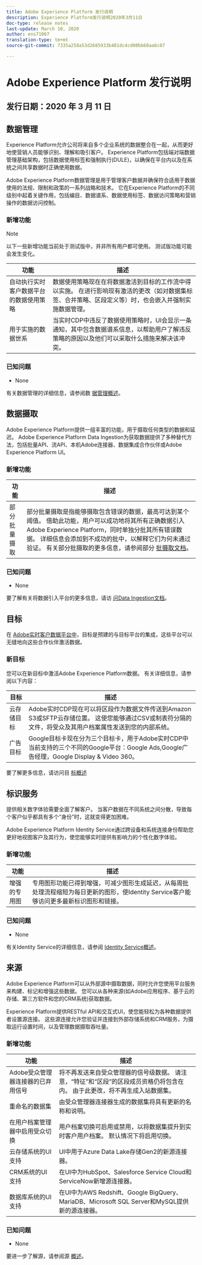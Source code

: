 ```yaml
---
title: Adobe Experience Platform 发行说明
description: Experience Platform发行说明2020年3月11日
doc-type: release notes
last-update: March 10, 2020
author: ens71067
translation-type: tm+mt
source-git-commit: 7335a258a53d2685933b401dc4cd00bb60aa6c07

---
```



# Adobe Experience Platform 发行说明

## 发行日期：2020 年 3 月 11 日

## 数据管理

Experience Platform允许公司将来自多个企业系统的数据整合在一起，从而更好地使营销人员能够识别、理解和吸引客户。 Experience Platform包括端对端数据管理基础架构，包括数据使用标签和强制执行(DULE)，以确保在平台内以及在系统之间共享数据时正确使用数据。

Adobe Experience Platform数据管理是用于管理客户数据并确保符合适用于数据使用的法规、限制和政策的一系列战略和技术。 它在Experience Platform的不同级别中起着关键作用，包括编目、数据谱系、数据使用标签、数据访问策略和营销操作的数据访问控制。

### 新增功能

>[!NOTE]
>以下一些新增功能当前处于测试版中，并非所有用户都可使用。 测试版功能可能会发生变化。

| 功能 | 描述 |
| ------- | ----------- |
| 自动执行实时客户数据平台的数据使用策略 | 数据使用策略现在在将数据激活到目标的工作流中得以实施。 在进行影响现有激活的更改（如对数据集标签、合并策略、区段定义等）时，也会嵌入并强制实施数据管理。 |
| 用于实施的数据世系 | 当实时CDP中违反了数据使用策略时，UI会显示一条通知，其中包含数据谱系信息，以帮助用户了解违反策略的原因以及他们可以采取什么措施来解决该冲突。 |


### 已知问题

* None

有关数据管理的详细信息，请参阅数 [据管理概述](../../data-governance/home.md)。

## 数据摄取

Adobe Experience Platform提供一组丰富的功能，用于摄取任何类型的数据和延迟。 Adobe Experience Platform Data Ingestion为获取数据提供了多种替代方法，包括批量API、流API、本机Adobe连接器、数据集成合作伙伴或Adobe Experience Platform UI。

### 新增功能

| 功能 | 描述 |
|------- | -----------|
| 部分批量摄取 | 部分批量摄取是指能够摄取包含错误的数据，最高可达到某个阈值。 借助此功能，用户可以成功地将其所有正确数据引入Adobe Experience Platform，同时单独分批其所有错误数据。 详细信息会添加到不成功的批中，以解释它们为何未通过验证。 有关部分批摄取的更多信息，请参阅部分 [批摄取文档](../../ingestion/batch-ingestion/partial.md)。 |

### 已知问题

* None

要了解有关将数据引入平台的更多信息，请访 [问Data Ingestion文档](../../ingestion/home.md)。


## 目标

在 [Adobe实时客户数据平台中](../../rtcdp/overview.md)，目标是预建的与目标平台的集成，这些平台可以无缝地向这些合作伙伴激活数据。

### 新目标

您可以在新目标中激活Adobe Experience Platform数据。 有关详细信息，请参阅以下内容：

| 目标 | 描述 |
|--- | ---|
| 云存储目标 | Adobe实时CDP现在可以将区段作为数据文件传送到Amazon S3或SFTP云存储位置。 这使您能够通过CSV或制表符分隔的文件，将受众及其用户档案属性发送到您的内部系统。 |
| 广告目标 | Google目标卡现在分为三个目标卡，用于Adobe实时CDP中当前支持的三个不同的Google平台：Google Ads,Google广告经理，Google Display &amp; Video 360。 |

要了解更多信息，请访问目 [标概述](../../rtcdp/destinations/destinations-overview.md)

## 标识服务

提供相关数字体验需要全面了解客户。 当客户数据在不同系统之间分散，导致每个客户似乎都具有多个“身份”时，这就变得更加困难。

Adobe Experience Platform Identity Service通过跨设备和系统连接身份帮助您更好地视图客户及其行为，使您能够实时提供有影响力的个性化数字体验。

### 新增功能

| 功能 | 描述 |
| ------- | ----------- |
| 增强的专用图 | 专用图形功能已得到增强，可减少图形生成延迟，从每周批处理流程缩短为每日更新的图形，使Identity Service客户能够访问更多最新标识图形和链接。 |

### 已知问题

* None

有关Identity Service的详细信息，请参阅 [Identity Service概述](../../identity-service/home.md)。

## 来源

Adobe Experience Platform可以从外部源中摄取数据，同时允许您使用平台服务来构建、标记和增强这些数据。 您可以从各种来源(如Adobe应用程序、基于云的存储、第三方软件和您的CRM系统)获取数据。

Experience Platform提供RESTful API和交互式UI，使您能轻松为各种数据提供者设置源连接。 这些源连接允许您验证并连接到外部存储系统和CRM服务，为摄取运行设置时间，以及管理数据摄取吞吐量。

### 新增功能

| 功能 | 描述 |
| ------- | ----------- |
| Adobe受众管理器连接器的已弃用信号 | 将不再发送来自受众管理器的信号级数据。 请注意，“特征”和“区段”的区段成员资格仍将包含在内。 由于此更改，将不再生成入站数据集。 |
| 重命名的数据集 | 由受众管理器连接器生成的数据集将具有更新的名称和说明。 |
| 在用户档案管理器中启用受众切换 | 用户档案切换可启用或禁用，以将数据集提升到实时客户用户档案。 默认情况下将启用切换。 |
| 云存储系统的UI支持 | UI中用于Azure Data Lake存储Gen2的新源连接器。 |
| CRM系统的UI支持 | 在UI中为HubSpot、Salesforce Service Cloud和ServiceNow新增源连接器。 |
| 数据库系统的UI支持 | 在UI中为AWS Redshift、Google BigQuery、MariaDB、Microsoft SQL Server和MySQL提供新的源连接器。 |

### 已知问题

* None

要进一步了解源，请参阅源 [概述](../../source-connectors/home.md)。